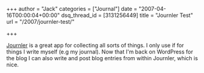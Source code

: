 +++
author = "Jack"
categories = ["Journal"]
date = "2007-04-16T00:00:04+00:00"
dsq_thread_id = [3131256449]
title = "Journler Test"
url = "/2007/journler-test/"

+++

<a href="http://journler.com/" target="">Journler</a> is a great app for collecting all sorts of things. I only use if for things I write myself (e.g my journal). Now that I'm back on WordPress for the blog I can also write and post blog entries from within Journler, which is nice.